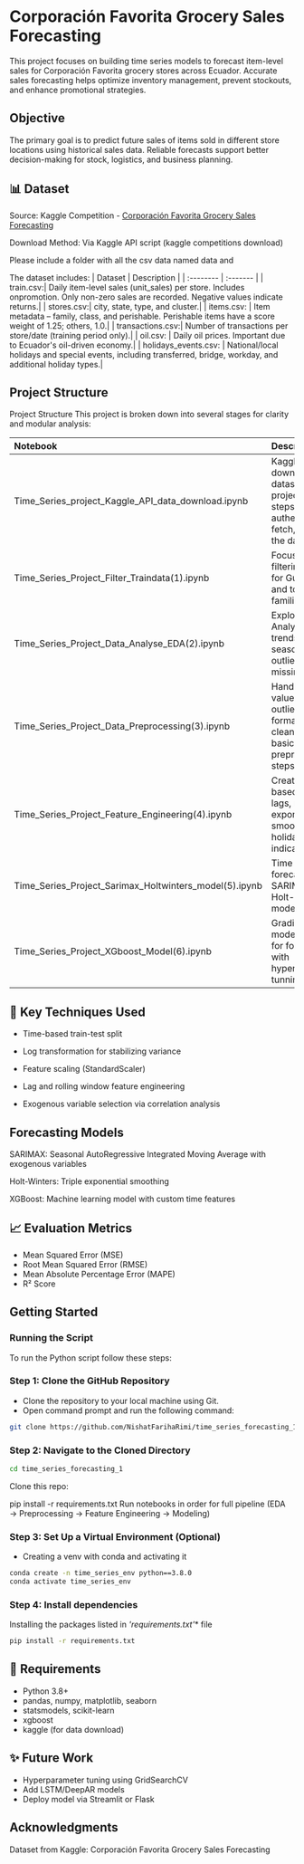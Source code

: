 # Corporación Favorita Grocery Sales Forecasting
This project focuses on building time series models to forecast item-level sales for Corporación Favorita grocery stores across Ecuador. Accurate sales forecasting helps optimize inventory management, prevent stockouts, and enhance promotional strategies.

## Objective
The primary goal is to predict future sales of items sold in different store locations using historical sales data. Reliable forecasts support better decision-making for stock, logistics, and business planning.

## 📊 Dataset
Source: Kaggle Competition - [Corporación Favorita Grocery Sales Forecasting](https://www.kaggle.com/competitions/favorita-grocery-sales-forecasting/data)

Download Method: Via Kaggle API script (kaggle competitions download)

Please include a folder with all the csv data named data and 

The dataset includes:
| Dataset | Description    |
| :-------- | :------- |
| train.csv:| Daily item-level sales (unit_sales) per store. Includes onpromotion. Only non-zero sales are recorded. Negative values indicate returns.|
| stores.csv:| city, state, type, and cluster.|
| items.csv: | Item metadata – family, class, and perishable. Perishable items have a score weight of 1.25; others, 1.0.|
| transactions.csv:| Number of transactions per store/date (training period only).|
| oil.csv: | Daily oil prices. Important due to Ecuador's oil-driven economy.|
| holidays_events.csv: | National/local holidays and special events, including transferred, bridge, workday, and additional holiday types.|


## Project Structure

Project Structure
This project is broken down into several stages for clarity and modular analysis:

| Notebook | Description    |
| :-------- | :------- |
| Time_Series_project_Kaggle_API_data_download.ipynb | Kaggle API to download the dataset for project, including steps to authenticate, fetch, and extract the data|
| Time_Series_Project_Filter_Traindata(1).ipynb | Focused on filtering train data for Guayas region and top 3 item families|
| Time_Series_Project_Data_Analyse_EDA(2).ipynb | Exploratory Data Analysis (EDA): trends, seasonality, outliers, and missing values|
| Time_Series_Project_Data_Preprocessing(3).ipynb | Handling missing values, handling outliers, formatting dates, cleaning and basic preprocessing steps|
| Time_Series_Project_Feature_Engineering(4).ipynb | Creation of time-based features, lags, rolling stats, exponential smoothing, holiday indicators, etc|
| Time_Series_Project_Sarimax_Holtwinters_model(5).ipynb | Time series forecasting using SARIMAX and Holt-Winters models|
| Time_Series_Project_XGboost_Model(6).ipynb | Gradient boosting model (XGBoost) for forecasting with hyperpamrameter tunning|


## 🔧 Key Techniques Used
* Time-based train-test split

* Log transformation for stabilizing variance

* Feature scaling (StandardScaler)

* Lag and rolling window feature engineering

* Exogenous variable selection via correlation analysis


## Forecasting Models
SARIMAX: Seasonal AutoRegressive Integrated Moving Average with exogenous variables

Holt-Winters: Triple exponential smoothing

XGBoost: Machine learning model with custom time features

## 📈  Evaluation Metrics
* Mean Squared Error (MSE)
* Root Mean Squared Error (RMSE)
* Mean Absolute Percentage Error (MAPE)
* R² Score

## Getting Started

### Running the Script
To run the Python script follow these steps:
### Step 1: Clone the GitHub Repository 
* Clone the repository to your local machine using Git.
* Open command prompt and run the following command:
```bash
git clone https://github.com/NishatFarihaRimi/time_series_forecasting_1.git
```
### Step 2: Navigate to the Cloned Directory 
```bash
cd time_series_forecasting_1
```
Clone this repo:

pip install -r requirements.txt
Run notebooks in order for full pipeline (EDA → Preprocessing → Feature Engineering → Modeling)

### Step 3: Set Up a Virtual Environment (Optional)
* Creating a venv with conda and activating it
```bash
conda create -n time_series_env python==3.8.0
conda activate time_series_env
```
### Step 4: Install dependencies
 Installing the packages listed in *'requirements.txt'** file
```bash
pip install -r requirements.txt
```

## 📌 Requirements
* Python 3.8+
* pandas, numpy, matplotlib, seaborn
* statsmodels, scikit-learn
* xgboost
* kaggle (for data download)

## ✨ Future Work
* Hyperparameter tuning using GridSearchCV
* Add LSTM/DeepAR models
* Deploy model via Streamlit or Flask

## Acknowledgments
Dataset from Kaggle: Corporación Favorita Grocery Sales Forecasting
